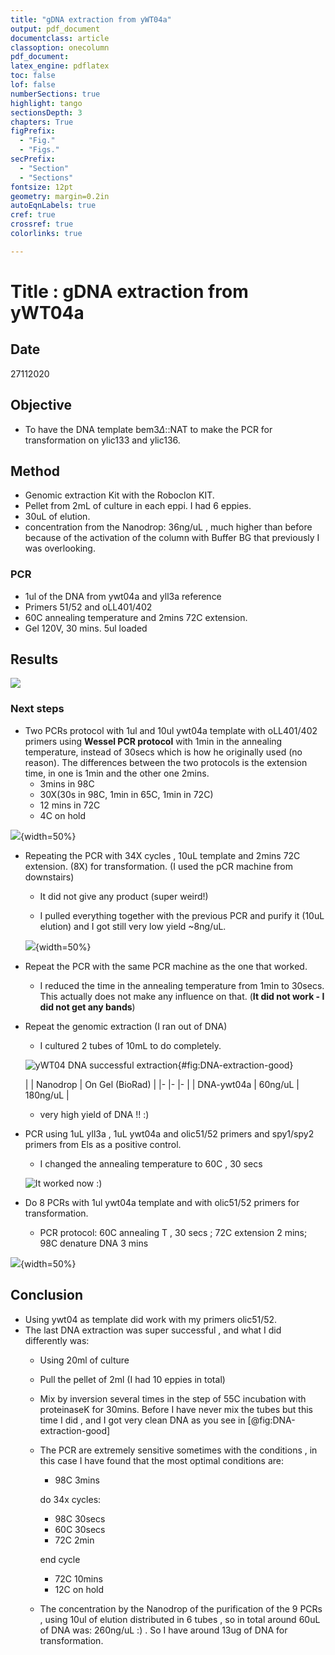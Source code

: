 ```yaml
---
title: "gDNA extraction from yWT04a"
output: pdf_document
documentclass: article
classoption: onecolumn
pdf_document:
latex_engine: pdflatex
toc: false
lof: false
numberSections: true
highlight: tango
sectionsDepth: 3
chapters: True
figPrefix:
  - "Fig."
  - "Figs."
secPrefix:
  - "Section"
  - "Sections"
fontsize: 12pt
geometry: margin=0.2in
autoEqnLabels: true
cref: true
crossref: true
colorlinks: true

---
```


# Title : gDNA extraction from yWT04a 

## Date

27112020

## Objective

- To have the DNA template bem3$\Delta$::NAT to make the PCR for transformation on ylic133 and ylic136.

## Method

- Genomic extraction Kit with the Roboclon KIT.
- Pellet from 2mL of culture in each eppi. I had 6 eppies. 
- 30uL of elution.
- concentration from the Nanodrop: 36ng/uL , much higher than before because of the activation of the column with Buffer BG that previously I was overlooking. 

### PCR

- 1ul of the DNA from ywt04a and yll3a reference 
- Primers 51/52 and oLL401/402
- 60C annealing temperature and 2mins 72C extension. 
- Gel 120V, 30 mins. 5ul loaded 

## Results

![](../Images/27112020-dna-and-pcr-oll401-402-and-51-52-primers.png)

### Next steps

- Two PCRs protocol with 1ul and 10ul ywt04a template with oLL401/402 primers using **Wessel PCR protocol** with 1min in the annealing temperature, instead of 30secs which is how he originally used (no reason). The differences between the two protocols is the extension time, in one is 1min and the other one 2mins. 
  - 3mins in 98C
  - 30X(30s in 98C, 1min in 65C, 1min in 72C)
  - 12 mins in 72C
  - 4C on hold

![](../Images/30112020-dna-and-pcr-oll401-402-10ultemplate-2mins-extension-SUCCESFUL.png){width=50%}

- Repeating the PCR with 34X cycles , 10uL template and 2mins 72C extension. (8X) for transformation. (I used the pCR machine from downstairs)

  - It did not give any product (super weird!)

  - I pulled everything together with the previous PCR and purify it (10uL elution) and I got still very low yield ~8ng/uL. 

  ![](../Images/01122020-pure-PCR-10ul-elution-very-low-not-enough-for-transformation.png){width=50%}

- Repeat the PCR with the same PCR machine as the one that worked. 
  - I reduced the time in the annealing temperature from 1min to 30secs. This actually does not make any influence on that. (**It did not work - I did not get any bands**)
- Repeat the genomic extraction (I ran out of DNA) 
  - I cultured 2 tubes of 10mL to do completely. 

  ![yWT04 DNA successful extraction](../Images/03122020-ywt04-high-yield-DNA-extraction.png){#fig:DNA-extraction-good}

  |  	| Nanodrop 	| On Gel (BioRad) 	|
|-	|-	|-	|
| DNA-ywt04a 	| 60ng/uL 	| 180ng/uL 	|

  - very high yield of DNA !! :)

- PCR using 1uL yll3a , 1uL ywt04a and olic51/52 primers and spy1/spy2 primers from Els as a positive control. 
  - I changed the annealing temperature to 60C , 30 secs

  ![It worked now :)](../Images/03122020-SUCCESFUL-PCR-with-olic51-52-primers.png)

- Do 8 PCRs with 1ul ywt04a template and with olic51/52 primers for transformation.
  - PCR protocol: 60C annealing T , 30 secs ; 72C extension 2 mins; 98C denature DNA 3 mins

![](../Images/04122020-succesful-PCR-for-transformation-olic51-52-primers.png){width=50%}

## Conclusion

- Using ywt04 as template did work with my primers olic51/52.
- The last DNA extraction was super successful , and what I did differently was:
  - Using 20ml of culture
  - Pull the pellet of 2ml (I had 10 eppies in total)
  - Mix by inversion several times in the step of 55C incubation with proteinaseK for 30mins. Before I have never mix the tubes but this time I did , and I got very clean DNA as you see in [@fig:DNA-extraction-good]
  - The PCR are extremely sensitive sometimes with the conditions , in this case I have found that the most optimal conditions are:
    - 98C 3mins

    do 34x cycles:
    - 98C  30secs
    - 60C 30secs
    - 72C 2min

    end cycle
    - 72C 10mins
    - 12C on hold 

  - The concentration by the Nanodrop of the purification of the 9 PCRs , using 10ul of elution distributed in 6 tubes , so in total around 60uL of DNA was: 260ng/uL :) . So I have around 13ug of DNA for transformation. 